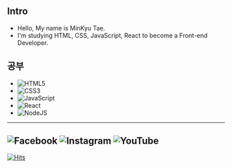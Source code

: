 ## Intro ##
* Hello, My name is MinKyu Tae.
* I'm studying HTML, CSS, JavaScript, React to become a Front-end Developer.

## 공부 ##
* <img alt="HTML5" src="https://img.shields.io/badge/html5-%23E34F26.svg?style=for-the-badge&logo=html5&logoColor=white"/>
* <img alt="CSS3" src="https://img.shields.io/badge/css3-%231572B6.svg?style=for-the-badge&logo=css3&logoColor=white"/>
* <img alt="JavaScript" src="https://img.shields.io/badge/javascript-%23323330.svg?style=for-the-badge&logo=javascript&logoColor=%23F7DF1E"/>
* <img alt="React" src="https://img.shields.io/badge/react-%2320232a.svg?style=for-the-badge&logo=react&logoColor=%2361DAFB"/>
* <img alt="NodeJS" src="https://img.shields.io/badge/node.js-%2343853D.svg?style=for-the-badge&logo=node-dot-js&logoColor=white"/>


----
<img alt="Facebook" src="https://img.shields.io/badge/Facebook-%231877F2.svg?style=for-the-badge&logo=Facebook&logoColor=white"/>  <img alt="Instagram" src="https://img.shields.io/badge/Instagram-%23E4405F.svg?style=for-the-badge&logo=Instagram&logoColor=white"/>  <img alt="YouTube" src="https://img.shields.io/badge/Youtube-%23FF0000.svg?style=for-the-badge&logo=YouTube&logoColor=white"/>
----
[![Hits](https://hits.seeyoufarm.com/api/count/incr/badge.svg?url=https%3A%2F%2Fgithub.com%2Falsrb0504&count_bg=%2379C83D&title_bg=%23555555&icon=&icon_color=%23E7E7E7&title=hits&edge_flat=false)](https://hits.seeyoufarm.com)

<!---
alsrb0504/alsrb0504 is a ✨ special ✨ repository because its `README.md` (this file) appears on your GitHub profile.
You can click the Preview link to take a look at your changes.
--->
